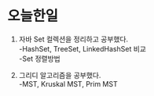 # 오늘한일
1. 자바 Set 컬렉션을 정리하고 공부했다.<br>
 -HashSet, TreeSet, LinkedHashSet 비교<br>
 -Set 정렬방법
 
2. 그리디 알고리즘을 공부했다.<br>
 -MST, Kruskal MST, Prim MST
